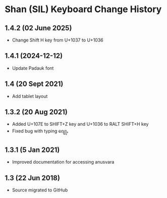 Shan (SIL) Keyboard Change History
=======================

1.4.2 (02 June 2025)
------------------
* Change Shift H key from U+1037 to U+1036

1.4.1 (2024-12-12)
------------------
* Update Padauk font

1.4 (20 Sept 2021)
-----------------
* Add tablet layout

1.3.2 (20 Aug 2021)
-----------------
* Added U+107E to SHIFT+Z key and U+1036 to RALT SHIFT+H key
* Fixed bug with typing ၵျေႃႇ

1.3.1 (5 Jan 2021)
-----------------
* Improved documentation for accessing anusvara

1.3 (22 Jun 2018)
-----------------
* Source migrated to GitHub
